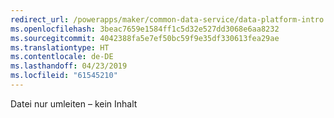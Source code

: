 ```yaml
---
redirect_url: /powerapps/maker/common-data-service/data-platform-intro
ms.openlocfilehash: 3beac7659e1584ff1c5d32e527dd3068e6aa8232
ms.sourcegitcommit: 4042388fa5e7ef50bc59f9e35df330613fea29ae
ms.translationtype: HT
ms.contentlocale: de-DE
ms.lasthandoff: 04/23/2019
ms.locfileid: "61545210"
---
```

Datei nur umleiten – kein Inhalt